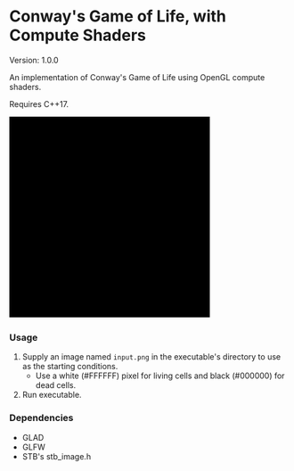 # Conway's Game of Life, with Compute Shaders

Version: 1.0.0

An implementation of Conway's Game of Life using OpenGL compute shaders.

Requires C++17.

![A gif showing a stabilising set of cellular automata](https://github.com/ttrounce/game-of-life/blob/main/example.gif)

### Usage
1. Supply an image named `input.png` in the executable's directory to use as the starting conditions.
	- Use a white (#FFFFFF) pixel for living cells and black (#000000) for dead cells.
2. Run executable.

### Dependencies
- GLAD
- GLFW
- STB's stb_image.h
